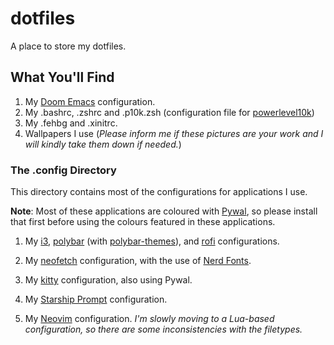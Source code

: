 # dotfiles

A place to store my dotfiles.

## What You'll Find

1. My [Doom Emacs](https://github.com/hlissner/doom-emacs) configuration.
2. My .bashrc, .zshrc and .p10k.zsh (configuration file for [powerlevel10k](https://github.com/romkatv/powerlevel10khttps://github.com/romkatv/powerlevel10k))
3. My .fehbg and .xinitrc.
4. Wallpapers I use (_Please inform me if these pictures are your work and I will kindly take them down if needed._)

### The .config Directory

This directory contains most of the configurations for applications I use.

**Note**: Most of these applications are coloured with [Pywal](https://github.com/dylanaraps/pywal), so please install that first before using the colours featured in these applications.

1. My [i3](https://i3wm.org/docs/), [polybar](https://github.com/polybar/polybar) (with [polybar-themes](https://github.com/adi1090x/polybar-themes)), and [rofi](https://github.com/davatorium/rofi) configurations.

2. My [neofetch](https://github.com/dylanaraps/neofetch) configuration, with the use of [Nerd Fonts](https://www.nerdfonts.com).

3. My [kitty](https://sw.kovidgoyal.net/kitty/) configuration, also using Pywal.

4. My [Starship Prompt](https://starship.rs/) configuration.

5. My [Neovim](https://neovim.io) configuration.
_I'm slowly moving to a Lua-based configuration, so there are some inconsistencies with the filetypes._

